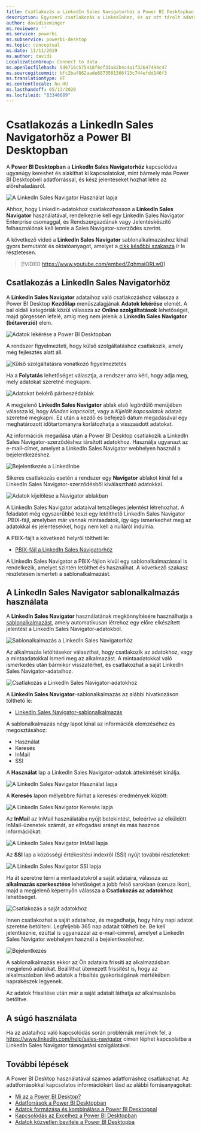 ```yaml
---
title: Csatlakozás a LinkedIn Sales Navigatorhöz a Power BI Desktopban
description: Egyszerű csatlakozás a LinkedInhez, és az ott tárolt adatok használata a Power BI Desktopban
author: davidiseminger
ms.reviewer: ''
ms.service: powerbi
ms.subservice: powerbi-desktop
ms.topic: conceptual
ms.date: 11/11/2019
ms.author: davidi
LocalizationGroup: Connect to data
ms.openlocfilehash: 5d6716c575418f8ef33a82b4c4a1f32647494c47
ms.sourcegitcommit: bfc2baf862aade6873501566f13c744efdd146f3
ms.translationtype: HT
ms.contentlocale: hu-HU
ms.lasthandoff: 05/13/2020
ms.locfileid: "83348689"
---
```

# <a name="connect-to-linkedin-sales-navigator-in-power-bi-desktop"></a>Csatlakozás a LinkedIn Sales Navigatorhöz a Power BI Desktopban

A **Power BI Desktopban** a **LinkedIn Sales Navigatorhöz** kapcsolódva ugyanúgy kereshet és alakíthat ki kapcsolatokat, mint bármely más Power BI Desktopbeli adatforrással, és kész jelentéseket hozhat létre az előrehaladásról.

![A LinkedIn Sales Navigator Használat lapja](media/desktop-connect-linkedin-sales-navigator/linkedin-sales-navigator-01.png)


Ahhoz, hogy LinkedIn-adatokhoz csatlakozhasson a **LinkedIn Sales Navigator** használatával, rendelkeznie kell egy LinkedIn Sales Navigator Enterprise csomaggal, és Rendszergazdának vagy Jelentéskészítő felhasználónak kell lennie a Sales Navigator-szerződés szerint.

A következő videó a **LinkedIn Sales Navigator** sablonalkalmazáshoz kínál gyors bemutatót és oktatóanyagot, amelyet a [cikk későbbi szakasza](#using-the-linkedin-sales-navigator-template-app) ír le részletesen. 

> [!VIDEO https://www.youtube.com/embed/ZqhmaiORLw0]

## <a name="connect-to-linkedin-sales-navigator"></a>Csatlakozás a LinkedIn Sales Navigatorhöz

A **LinkedIn Sales Navigator** adataihoz való csatlakozáshoz válassza a Power BI Desktop **Kezdőlap** menüszalagjának **Adatok lekérése** elemét. A bal oldali kategóriák közül válassza az **Online szolgáltatások** lehetőséget, majd görgessen lefelé, amíg meg nem jelenik a **LinkedIn Sales Navigator (bétaverzió)** elem.

![Adatok lekérése a Power BI Desktopban](media/desktop-connect-linkedin-sales-navigator/linkedin-sales-navigator-02.png)

A rendszer figyelmezteti, hogy külső szolgáltatáshoz csatlakozik, amely még fejlesztés alatt áll. 

![Külső szolgáltatásra vonatkozó figyelmeztetés](media/desktop-connect-linkedin-sales-navigator/linkedin-sales-navigator-03.png)

Ha a **Folytatás** lehetőséget választja, a rendszer arra kéri, hogy adja meg, mely adatokat szeretné megkapni.

![Adatokat bekérő párbeszédablak](media/desktop-connect-linkedin-sales-navigator/linkedin-sales-navigator-04.png)


A megjelenő **LinkedIn Sales Navigator** ablak első legördülő menüjében válassza ki, hogy *Minden kapcsolat*, vagy a *Kijelölt kapcsolatok* adatait szeretné megkapni. Ez után a kezdő és befejező dátum megadásával egy meghatározott időtartományra korlátozhatja a visszaadott adatokat.

Az információk megadása után a Power BI Desktop csatlakozik a LinkedIn Sales Navigator-szerződéshez társított adatokhoz. Használja ugyanazt az e-mail-címet, amelyet a LinkedIn Sales Navigator webhelyen használ a bejelentkezéshez. 

![Bejelentkezés a LinkedInbe](media/desktop-connect-linkedin-sales-navigator/linkedin-sales-navigator-05.png)

Sikeres csatlakozás esetén a rendszer egy **Navigator** ablakot kínál fel a LinkedIn Sales Navigator-szerződésből kiválasztható adatokkal.

![Adatok kijelölése a Navigator ablakban](media/desktop-connect-linkedin-sales-navigator/linkedin-sales-navigator-09.png)

A LinkedIn Sales Navigator adataival tetszőleges jelentést létrehozhat. A feladatot még egyszerűbbé teszi egy letölthető LinkedIn Sales Navigator .PBIX-fájl, amelyben már vannak mintaadatok, így úgy ismerkedhet meg az adatokkal és jelentésekkel, hogy nem kell a nulláról indulnia.

A PBIX-fájlt a következő helyről töltheti le:
* [PBIX-fájl a LinkedIn Sales Navigatorhöz](service-template-apps-samples.md)

A LinkedIn Sales Navigator a PBIX-fájlon kívül egy sablonalkalmazással is rendelkezik, amelyet szintén letölthet és használhat. A következő szakasz részletesen ismerteti a sablonalkalmazást.


## <a name="using-the-linkedin-sales-navigator-template-app"></a>A LinkedIn Sales Navigator sablonalkalmazás használata

A **LinkedIn Sales Navigator** használatának megkönnyítésére használhatja a [sablonalkalmazást](service-template-apps-overview.md), amely automatikusan létrehoz egy előre elkészített jelentést a LinkedIn Sales Navigator-adatokból.

![Sablonalkalmazás a LinkedIn Sales Navigatorhöz](media/desktop-connect-linkedin-sales-navigator/linkedin-sales-navigator-10.png)

Az alkalmazás letöltésekor választhat, hogy csatlakozik az adatokhoz, vagy a mintaadatokkal ismeri meg az alkalmazást. A mintaadatokkal való ismerkedés után bármikor visszatérhet, és csatlakozhat a saját LinkedIn Sales Navigator-adataihoz. 

![Csatlakozás a LinkedIn Sales Navigator-adatokhoz](media/desktop-connect-linkedin-sales-navigator/linkedin-sales-navigator-11.png)



A **LinkedIn Sales Navigator**-sablonalkalmazás az alábbi hivatkozáson tölthető le:
* [LinkedIn Sales Navigator-sablonalkalmazás](https://appsource.microsoft.com/en-us/product/power-bi/pbi-contentpacks.linkedin_navigator)

A sablonalkalmazás négy lapot kínál az információk elemzéséhez és megosztásához:

* Használat
* Keresés
* InMail
* SSI

A **Használat** lap a LinkedIn Sales Navigator-adatok áttekintését kínálja.

![A LinkedIn Sales Navigator Használat lapja](media/desktop-connect-linkedin-sales-navigator/linkedin-sales-navigator-12.png)

A **Keresés** lapon mélyebbre fúrhat a keresési eredmények között:

![A LinkedIn Sales Navigator Keresés lapja](media/desktop-connect-linkedin-sales-navigator/linkedin-sales-navigator-13.png)

Az **InMail** az InMail használatába nyújt betekintést, beleértve az elküldött InMail-üzenetek számát, az elfogadási arányt és más hasznos információkat:

![A LinkedIn Sales Navigator InMail lapja](media/desktop-connect-linkedin-sales-navigator/linkedin-sales-navigator-14.png)

Az **SSI** lap a közösségi értékesítési indexről (SSI) nyújt további részleteket:

![A LinkedIn Sales Navigator SSI lapja](media/desktop-connect-linkedin-sales-navigator/linkedin-sales-navigator-15.png)

Ha át szeretne térni a mintaadatokról a saját adataira, válassza az **alkalmazás szerkesztése** lehetőséget a jobb felső sarokban (ceruza ikon), majd a megjelenő képernyőn válassza a **Csatlakozás az adatokhoz** lehetőséget.

![Csatlakozás a saját adatokhoz](media/desktop-connect-linkedin-sales-navigator/linkedin-sales-navigator-16.png)

Innen csatlakozhat a saját adataihoz, és megadhatja, hogy hány napi adatot szeretne betölteni. Legfeljebb 365 nap adatait töltheti be. Be kell jelentkeznie, ezúttal is ugyanazzal az e-mail-címmel, amelyet a LinkedIn Sales Navigator webhelyen használ a bejelentkezéshez. 

![Bejelentkezés](media/desktop-connect-linkedin-sales-navigator/linkedin-sales-navigator-17.png)

A sablonalkalmazás ekkor az Ön adataira frissíti az alkalmazásban megjelenő adatokat. Beállíthat ütemezett frissítést is, hogy az alkalmazásban lévő adatok a frissítés gyakoriságának mértékében naprakészek legyenek. 

Az adatok frissítése után már a saját adatait láthatja az alkalmazásba betöltve.

## <a name="getting-help"></a>A súgó használata

Ha az adataihoz való kapcsolódás során problémák merülnek fel, a https://www.linkedin.com/help/sales-navigator címen léphet kapcsolatba a LinkedIn Sales Navigator támogatási szolgálatával. 

## <a name="next-steps"></a>További lépések
A Power BI Desktop használatával számos adatforráshoz csatlakozhat. Az adatforrásokkal kapcsolatos információkért lásd az alábbi forrásanyagokat:

* [Mi az a Power BI Desktop?](../fundamentals/desktop-what-is-desktop.md)
* [Adatforrások a Power BI Desktopban](desktop-data-sources.md)
* [Adatok formázása és kombinálása a Power BI Desktoppal](desktop-shape-and-combine-data.md)
* [Kapcsolódás az Excelhez a Power BI Desktopban](desktop-connect-excel.md)   
* [Adatok közvetlen bevitele a Power BI Desktopba](desktop-enter-data-directly-into-desktop.md)   
